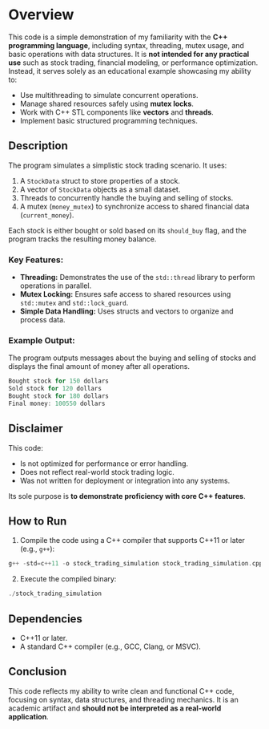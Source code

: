 # Overview
This code is a simple demonstration of my familiarity with the **C++ programming language**, including syntax, threading, mutex usage, and basic operations with data structures. It is **not intended for any practical use** such as stock trading, financial modeling, or performance optimization. Instead, it serves solely as an educational example showcasing my ability to:

- Use multithreading to simulate concurrent operations.
- Manage shared resources safely using **mutex locks**.
- Work with C++ STL components like **vectors** and **threads**.
- Implement basic structured programming techniques.

## Description
The program simulates a simplistic stock trading scenario. It uses:
1. A `StockData` struct to store properties of a stock.
2. A vector of `StockData` objects as a small dataset.
3. Threads to concurrently handle the buying and selling of stocks.
4. A mutex (`money_mutex`) to synchronize access to shared financial data (`current_money`).

Each stock is either bought or sold based on its `should_buy` flag, and the program tracks the resulting money balance.

### Key Features:
- **Threading:** Demonstrates the use of the `std::thread` library to perform operations in parallel.
- **Mutex Locking:** Ensures safe access to shared resources using `std::mutex` and `std::lock_guard`.
- **Simple Data Handling:** Uses structs and vectors to organize and process data.

### Example Output:
The program outputs messages about the buying and selling of stocks and displays the final amount of money after all operations.

```cpp
Bought stock for 150 dollars
Sold stock for 120 dollars
Bought stock for 180 dollars
Final money: 100550 dollars
```

## Disclaimer
This code:
- Is not optimized for performance or error handling.
- Does not reflect real-world stock trading logic.
- Was not written for deployment or integration into any systems.

Its sole purpose is **to demonstrate proficiency with core C++ features**.

## How to Run
1. Compile the code using a C++ compiler that supports C++11 or later (e.g., `g++`):

```cpp
g++ -std=c++11 -o stock_trading_simulation stock_trading_simulation.cpp
```

2. Execute the compiled binary:

```cpp
./stock_trading_simulation
```

## Dependencies
- C++11 or later.
- A standard C++ compiler (e.g., GCC, Clang, or MSVC).

## Conclusion
This code reflects my ability to write clean and functional C++ code, focusing on syntax, data structures, and threading mechanics. It is an academic artifact and **should not be interpreted as a real-world application**.
